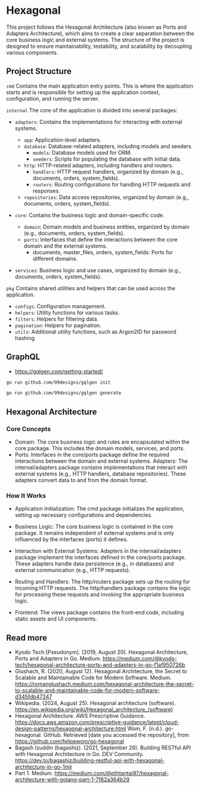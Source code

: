 # Hexagonal 

This project follows the Hexagonal Architecture (also known as Ports and Adapters Architecture), which aims to create a clear separation between the core business logic and external systems. The structure of the project is designed to ensure maintainability, testability, and scalability by decoupling various components.

## Project Structure

`cmd`
Contains the main application entry points. This is where the application starts and is responsible for setting up the application context, configuration, and running the server.

`internal`
The core of the application is divided into several packages:
- `adapters`: Contains the implementations for interacting with external systems.
  -  `app`: Application-level adapters.
  -  `database`: Database-related adapters, including models and seeders.
     - `models`: Database models used for ORM.
     - `seeders`: Scripts for populating the database with initial data.
   - `http`: HTTP-related adapters, including handlers and routers.
     - `handlers`: HTTP request handlers, organized by domain (e.g., documents, orders, system_fields).
     - `routers`: Routing configurations for handling HTTP requests and responses.
   - `repositories`: Data access repositories, organized by domain (e.g., documents, orders, system_fields).
 - `core`: Contains the business logic and domain-specific code.
	- `domain`: Domain models and business entities, organized by domain (e.g., documents, orders, system_fields).
	- `ports`: Interfaces that define the interactions between the core domain and the external systems.
    	- documents, master_files, orders, system_fields: Ports for different domains.

  - `services`: Business logic and use cases, organized by domain (e.g., documents, orders, system_fields).


`pkg`
Contains shared utilities and helpers that can be used across the application.

- `configs`: Configuration management.
- `helpers`: Utility functions for various tasks.
- `filters`: Helpers for filtering data.
- `pagination`: Helpers for pagination.
- `utils`: Additional utility functions, such as Argon2ID for password hashing


## GraphQL
- https://gqlgen.com/getting-started/

```bash
go run github.com/99designs/gqlgen init
```
```bash
go run github.com/99designs/gqlgen generate
```


## Hexagonal Architecture
### Core Concepts
- Domain: The core business logic and rules are encapsulated within the core package. This includes the domain models, services, and ports.
- Ports: Interfaces in the core/ports package define the required interactions between the domain and external systems.
Adapters: The internal/adapters package contains implementations that interact with external systems (e.g., HTTP handlers, database repositories). These adapters convert data to and from the domain format.

### How It Works
- Application Initialization: The cmd package initializes the application, setting up necessary configurations and dependencies.

- Business Logic: The core business logic is contained in the core package. It remains independent of external systems and is only influenced by the interfaces (ports) it defines.

- Interaction with External Systems: Adapters in the internal/adapters package implement the interfaces defined in the core/ports package. These adapters handle data persistence (e.g., in databases) and external communication (e.g., HTTP requests).

- Routing and Handlers: The http/routers package sets up the routing for incoming HTTP requests. The http/handlers package contains the logic for processing these requests and invoking the appropriate business logic.

- Frontend: The views package contains the front-end code, including static assets and UI components.


## Read more


- Kyodo Tech [Pseudonym]. (2019, August 20). Hexagonal Architecture, Ports and Adapters in Go. Medium. https://medium.com/@kyodo-tech/hexagonal-architecture-ports-and-adapters-in-go-f1af950726b
- Glushach, R. (2020, August 12). Hexagonal Architecture, the Secret to Scalable and Maintainable Code for Modern Software. Medium. https://romanglushach.medium.com/hexagonal-architecture-the-secret-to-scalable-and-maintainable-code-for-modern-software-d345fdb47347   
- Wikipedia. (2024, August 25). Hexagonal architecture (software). https://en.wikipedia.org/wiki/Hexagonal_architecture_(software)   
- Hexagonal Architecture. AWS Prescriptive Guidance. https://docs.aws.amazon.com/prescriptive-guidance/latest/cloud-design-patterns/hexagonal-architecture.html
Wom, F. (n.d.). go-hexagonal. GitHub. Retrieved [date you accessed the repository], from https://github.com/felipewom/go-hexagonal
- Bagash Izuddin (bagashiz). (2021, September 29). Building RESTful API with Hexagonal Architecture in Go. DEV Community. https://dev.to/bagashiz/building-restful-api-with-hexagonal-architecture-in-go-1mij
- Part 1. Medium. https://medium.com/@pthtantai97/hexagonal-architecture-with-golang-part-1-7f82a364b29